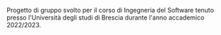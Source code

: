 Progetto di gruppo svolto per il corso di Ingegneria del Software tenuto presso
l'Università degli studi di Brescia durante l'anno accademico 2022/2023.
